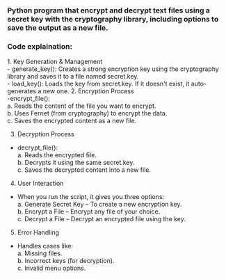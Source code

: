 <h3>Python program that encrypt and decrypt text files using a secret key with the cryptography library, including options to save the output as a new file.</h3>

<h3>Code explaination:</h3>
1. Key Generation & Management</br>
- generate_key(): Creates a strong encryption key using the cryptography library and saves it to a file named secret.key. </br>
- load_key(): Loads the key from secret.key. If it doesn't exist, it auto-generates a new one.
2. Encryption Process<br>
  -encrypt_file(): <br>
    a. Reads the content of the file you want to encrypt. <br>
    b. Uses Fernet (from cryptography) to encrypt the data.<br>
    c. Saves the encrypted content as a new file.
  
3. Decryption Process <br>
- decrypt_file():<br>
a. Reads the encrypted file.<br>
b. Decrypts it using the same secret.key.<br>
c. Saves the decrypted content into a new file.
4. User Interaction <br>
- When you run the script, it gives you three options:<br>
a. Generate Secret Key – To create a new encryption key.<br>
b. Encrypt a File – Encrypt any file of your choice.<br>
c. Decrypt a File – Decrypt an encrypted file using the key.
5. Error Handling <br>
- Handles cases like: <br>
a. Missing files.<br>
b. Incorrect keys (for decryption).<br>
c. Invalid menu options.
